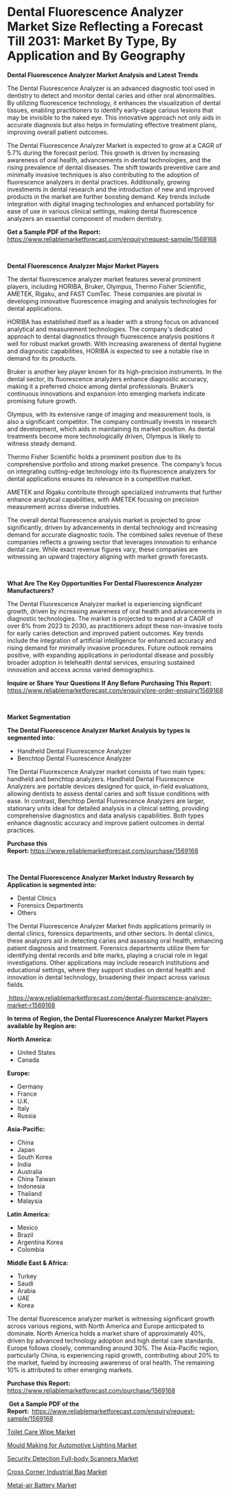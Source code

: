 <p><h1>Dental Fluorescence Analyzer Market Size Reflecting a Forecast Till 2031: Market By Type, By Application and By Geography</h1></p><p><strong>Dental Fluorescence Analyzer Market Analysis and Latest Trends</strong></p>
<p><p>The Dental Fluorescence Analyzer is an advanced diagnostic tool used in dentistry to detect and monitor dental caries and other oral abnormalities. By utilizing fluorescence technology, it enhances the visualization of dental tissues, enabling practitioners to identify early-stage carious lesions that may be invisible to the naked eye. This innovative approach not only aids in accurate diagnosis but also helps in formulating effective treatment plans, improving overall patient outcomes.</p><p>The Dental Fluorescence Analyzer Market is expected to grow at a CAGR of 5.7% during the forecast period. This growth is driven by increasing awareness of oral health, advancements in dental technologies, and the rising prevalence of dental diseases. The shift towards preventive care and minimally invasive techniques is also contributing to the adoption of fluorescence analyzers in dental practices. Additionally, growing investments in dental research and the introduction of new and improved products in the market are further boosting demand. Key trends include integration with digital imaging technologies and enhanced portability for ease of use in various clinical settings, making dental fluorescence analyzers an essential component of modern dentistry.</p></p>
<p><strong>Get a Sample PDF of the Report:&nbsp;</strong> <a href="https://www.reliablemarketforecast.com/enquiry/request-sample/1569168?utm_campaign=1530&utm_medium=2&utm_source=Github&utm_content=ia&utm_term=14102024&utm_id=dental-fluorescence-analyzer">https://www.reliablemarketforecast.com/enquiry/request-sample/1569168</a></p>
<p>&nbsp;</p>
<p><strong>Dental Fluorescence Analyzer Major Market Players</strong></p>
<p><p>The dental fluorescence analyzer market features several prominent players, including HORIBA, Bruker, Olympus, Thermo Fisher Scientific, AMETEK, Rigaku, and FAST ComTec. These companies are pivotal in developing innovative fluorescence imaging and analysis technologies for dental applications. </p><p>HORIBA has established itself as a leader with a strong focus on advanced analytical and measurement technologies. The company's dedicated approach to dental diagnostics through fluorescence analysis positions it well for robust market growth. With increasing awareness of dental hygiene and diagnostic capabilities, HORIBA is expected to see a notable rise in demand for its products.</p><p>Bruker is another key player known for its high-precision instruments. In the dental sector, its fluorescence analyzers enhance diagnostic accuracy, making it a preferred choice among dental professionals. Bruker’s continuous innovations and expansion into emerging markets indicate promising future growth.</p><p>Olympus, with its extensive range of imaging and measurement tools, is also a significant competitor. The company continually invests in research and development, which aids in maintaining its market position. As dental treatments become more technologically driven, Olympus is likely to witness steady demand.</p><p>Thermo Fisher Scientific holds a prominent position due to its comprehensive portfolio and strong market presence. The company’s focus on integrating cutting-edge technology into its fluorescence analyzers for dental applications ensures its relevance in a competitive market.</p><p>AMETEK and Rigaku contribute through specialized instruments that further enhance analytical capabilities, with AMETEK focusing on precision measurement across diverse industries.</p><p>The overall dental fluorescence analysis market is projected to grow significantly, driven by advancements in dental technology and increasing demand for accurate diagnostic tools. The combined sales revenue of these companies reflects a growing sector that leverages innovation to enhance dental care. While exact revenue figures vary, these companies are witnessing an upward trajectory aligning with market growth forecasts.</p></p>
<p>&nbsp;</p>
<p><strong>What Are The Key Opportunities For Dental Fluorescence Analyzer Manufacturers?</strong></p>
<p><p>The Dental Fluorescence Analyzer market is experiencing significant growth, driven by increasing awareness of oral health and advancements in diagnostic technologies. The market is projected to expand at a CAGR of over 8% from 2023 to 2030, as practitioners adopt these non-invasive tools for early caries detection and improved patient outcomes. Key trends include the integration of artificial intelligence for enhanced accuracy and rising demand for minimally invasive procedures. Future outlook remains positive, with expanding applications in periodontal disease and possibly broader adoption in telehealth dental services, ensuring sustained innovation and access across varied demographics.</p></p>
<p><strong>Inquire or Share Your Questions If Any Before Purchasing This Report:</strong> <a href="https://www.reliablemarketforecast.com/enquiry/pre-order-enquiry/1569168?utm_campaign=1530&utm_medium=2&utm_source=Github&utm_content=ia&utm_term=14102024&utm_id=dental-fluorescence-analyzer">https://www.reliablemarketforecast.com/enquiry/pre-order-enquiry/1569168</a></p>
<p>&nbsp;</p>
<p><strong>Market Segmentation</strong></p>
<p><strong>The Dental Fluorescence Analyzer Market Analysis by types is segmented into:</strong></p>
<p><ul><li>Handheld Dental Fluorescence Analyzer</li><li>Benchtop Dental Fluorescence Analyzer</li></ul></p>
<p><p>The Dental Fluorescence Analyzer market consists of two main types: handheld and benchtop analyzers. Handheld Dental Fluorescence Analyzers are portable devices designed for quick, in-field evaluations, allowing dentists to assess dental caries and soft tissue conditions with ease. In contrast, Benchtop Dental Fluorescence Analyzers are larger, stationary units ideal for detailed analysis in a clinical setting, providing comprehensive diagnostics and data analysis capabilities. Both types enhance diagnostic accuracy and improve patient outcomes in dental practices.</p></p>
<p><strong>Purchase this Report:&nbsp;</strong><a href="https://www.reliablemarketforecast.com/purchase/1569168?utm_campaign=1530&utm_medium=2&utm_source=Github&utm_content=ia&utm_term=14102024&utm_id=dental-fluorescence-analyzer">https://www.reliablemarketforecast.com/purchase/1569168</a></p>
<p>&nbsp;</p>
<p><strong>The Dental Fluorescence Analyzer Market Industry Research by Application is segmented into:</strong></p>
<p><ul><li>Dental Clinics</li><li>Forensics Departments</li><li>Others</li></ul></p>
<p><p>The Dental Fluorescence Analyzer Market finds applications primarily in dental clinics, forensics departments, and other sectors. In dental clinics, these analyzers aid in detecting caries and assessing oral health, enhancing patient diagnosis and treatment. Forensics departments utilize them for identifying dental records and bite marks, playing a crucial role in legal investigations. Other applications may include research institutions and educational settings, where they support studies on dental health and innovation in dental technology, broadening their impact across various fields.</p></p>
<p><a href="https://www.reliablemarketforecast.com/dental-fluorescence-analyzer-market-r1569168?utm_campaign=1530&utm_medium=2&utm_source=Github&utm_content=ia&utm_term=14102024&utm_id=dental-fluorescence-analyzer">&nbsp;https://www.reliablemarketforecast.com/dental-fluorescence-analyzer-market-r1569168</a></p>
<p><strong>In terms of Region, the Dental Fluorescence Analyzer Market Players available by Region are:</strong></p>
<p>
    <p> <strong> North America: </strong>
        <ul>
            <li>United States</li>
            <li>Canada</li>
        </ul>
        </p> 
    <p> <strong> Europe: </strong>
        <ul>
            <li>Germany</li>
            <li>France</li>
            <li>U.K.</li>
            <li>Italy</li>
            <li>Russia</li>
        </ul>
        </p> 
    <p> <strong> Asia-Pacific: </strong>
        <ul>
            <li>China</li>
            <li>Japan</li>
            <li>South Korea</li>
            <li>India</li>
            <li>Australia</li>
            <li>China Taiwan</li>
            <li>Indonesia</li>
            <li>Thailand</li>
            <li>Malaysia</li>
        </ul>
        </p> 
    <p> <strong> Latin America: </strong>
        <ul>
            <li>Mexico</li>
            <li>Brazil</li>
            <li>Argentina Korea</li>
            <li>Colombia</li>
        </ul>
        </p> 
    <p> <strong> Middle East & Africa: </strong>
        <ul>
            <li>Turkey</li>
            <li>Saudi</li>
            <li>Arabia</li>
            <li>UAE</li>
            <li>Korea</li>
        </ul>
    </p>
    </p>
<p><p>The dental fluorescence analyzer market is witnessing significant growth across various regions, with North America and Europe anticipated to dominate. North America holds a market share of approximately 40%, driven by advanced technology adoption and high dental care standards. Europe follows closely, commanding around 30%. The Asia-Pacific region, particularly China, is experiencing rapid growth, contributing about 20% to the market, fueled by increasing awareness of oral health. The remaining 10% is attributed to other emerging markets.</p></p>
<p><strong>Purchase this Report: </strong><a href="https://www.reliablemarketforecast.com/purchase/1569168?utm_campaign=1530&utm_medium=2&utm_source=Github&utm_content=ia&utm_term=14102024&utm_id=dental-fluorescence-analyzer">https://www.reliablemarketforecast.com/purchase/1569168</a></p>
<p>&nbsp;<strong>Get a Sample PDF of the Report:&nbsp;&nbsp;</strong><a href="https://www.reliablemarketforecast.com/enquiry/request-sample/1569168?utm_campaign=1530&utm_medium=2&utm_source=Github&utm_content=ia&utm_term=14102024&utm_id=dental-fluorescence-analyzer">https://www.reliablemarketforecast.com/enquiry/request-sample/1569168</a></p>
<p><strong></strong></p>
<p><p><a href="https://github.com/chaschadedn/Market-Research-Report-List-1/blob/main/toilet-care-wipe-market.md?utm_campaign=1530&utm_medium=2&utm_source=Github&utm_content=ia&utm_term=14102024&utm_id=dental-fluorescence-analyzer">Toilet Care Wipe Market</a></p><p><a href="https://www.linkedin.com/pulse/navigating-mould-making-automotive-lighting-market-expert-w4txe?trk=public_post_embed_feed-article-content&utm_campaign=1530&utm_medium=2&utm_source=Github&utm_content=ia&utm_term=14102024&utm_id=dental-fluorescence-analyzer">Mould Making for Automotive Lighting Market</a></p><p><a href="https://www.linkedin.com/pulse/global-security-detection-full-body-scanners-market-analysis-ihxne?utm_campaign=1530&utm_medium=2&utm_source=Github&utm_content=ia&utm_term=14102024&utm_id=dental-fluorescence-analyzer">Security Detection Full-body Scanners Market</a></p><p><a href="https://github.com/kyleetroxilbu/Market-Research-Report-List-1/blob/main/cross-corner-industrial-bag-market.md?utm_campaign=1530&utm_medium=2&utm_source=Github&utm_content=ia&utm_term=14102024&utm_id=dental-fluorescence-analyzer">Cross Corner Industrial Bag Market</a></p><p><a href="https://www.linkedin.com/pulse/metal-air-battery-market-industry-landscape-growth-trajectories-726ve?trk=public_post_embed_feed-article-content&utm_campaign=1530&utm_medium=2&utm_source=Github&utm_content=ia&utm_term=14102024&utm_id=dental-fluorescence-analyzer">Metal-air Battery Market</a></p></p>